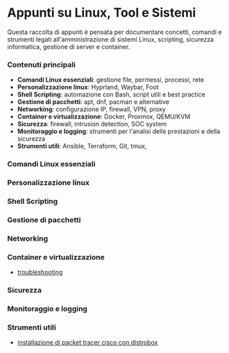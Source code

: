 # **Appunti su Linux, Tool e Sistemi**  

Questa raccolta di appunti è pensata per documentare concetti, comandi e strumenti legati all'amministrazione di sistemi Linux, scripting, sicurezza informatica, gestione di server e container.

### **Contenuti principali**  
- **Comandi Linux essenziali**: gestione file, permessi, processi, rete
- **Personalizzazione linux**: Hyprland, Waybar, Foot
- **Shell Scripting**: automazione con Bash, script utili e best practice  
- **Gestione di pacchetti**: apt, dnf, pacman e alternative  
- **Networking**: configurazione IP, firewall, VPN, proxy  
- **Container e virtualizzazione**: Docker, Proxmox, QEMU/KVM  
- **Sicurezza**: firewall, intrusion detection, SOC system
- **Monitoraggio e logging**: strumenti per l'analisi delle prestazioni e della sicurezza  
- **Strumenti utili**: Ansible, Terraform, Git, tmux,

### Comandi Linux essenziali
### Personalizzazione linux
### Shell Scripting
### Gestione di pacchetti
### Networking
### Container e virtualizzazione
+ [troubleshooting](https://github.com/ciruzz00/linux-appunti/blob/50d3ac996e4749449a946ff6f32928adcf8ac9e2/troubleshooting-docker.md)
### Sicurezza
### Monitoraggio e logging
### Strumenti utili
+ [installazione di packet tracer cisco con distrobox](https://github.com/ciruzz00/linux-appunti/blob/991db4077660feca6c71fe32fdf3a170b632ab89/install-packettracer-container.md)
